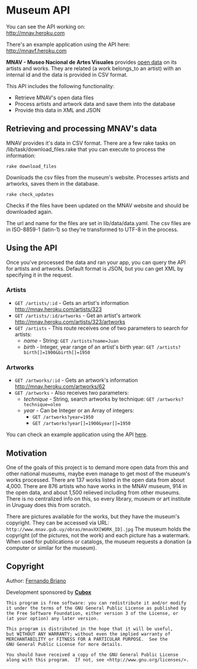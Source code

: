 # Museum API

You can see the API working on:  
http://mnav.heroku.com

There's an example application using the API here:  
http://mnavf.heroku.com

**MNAV - Museo Nacional de Artes Visuales** provides [open data](http://www.mnav.gub.uy/cms.php?id=datosabiertos) on its artists and works. They are related (a work belongs_to an artist) with an internal id and the data is provided in CSV format.

This API includes the following functionality:

* Retrieve MNAV's open data files
* Process artists and artwork data and save them into the database
* Provide this data in XML and JSON

## Retrieving and processing MNAV's data

MNAV provides it's data in CSV format. There are a few rake tasks on /lib/task/download_files.rake that you can execute to process the information:

`rake download_files`

Downloads the csv files from the museum's website. Processes artists and artworks, saves them in the database.

`rake check_updates`

Checks if the files have been updated on the MNAV website and should be downloaded again.

The url and name for the files are set in lib/data/data.yaml. The csv files are in ISO-8859-1 (latin-1) so they're transformed to UTF-8 in the process.

## Using the API
Once you've processed the data and ran your app, you can query the API for artists and artworks. Default format is JSON, but you can get XML by specifying it in the request.

### Artists

  * `GET /artists/:id` - Gets an artist's information  
  http://mnav.heroku.com/artists/323
  * `GET /artists/:id/artworks` - Get an artist's artwork  
  http://mnav.heroku.com/artists/323/artworks
  * `GET /artists` - This route receives one of two parameters to search for artists:
    * *name* - String: `GET /artists?name=Juan`
    * *birth* - Integer, year range of an artist's birth year: `GET /artists?birth[]=1900&birth[]=1950`

### Artworks

  * `GET /artworks/:id` - Gets an artwork's information  
  http://mnav.heroku.com/artworks/62
  * `GET /artworks` - Also receives two parameters:
    * *technique* - String, search artworks by technique: `GET /artworks?technique=oleo`
    * *year* - Can be Integer or an Array of integers:
      * `GET /artworks?year=1950`
      * `GET /artworks?year[]=1900&year[]=1950`

You can check an example application using the API [here](https://github.com/picandocodigo/mnav-opendata-front-end).

## Motivation

One of the goals of this project is to demand more open data from this and other national museums, maybe even manage to get most of the museum's works processed. There are 137 works listed in the open data from about 4,000. There are 876 artists who have works in the MNAV museum, 914 in the open data, and about 1,500 relieved including from other museums. There is no centralized info on this, so every library, museum or art institute in Uruguay does this from scratch.

There are pictures available for the works, but they have the museum's copyright. 
They can be accessed via URL:
`http://www.mnav.gub.uy/obras/mnavXX[WORK_ID].jpg`
The museum holds the copyright (of the pictures, not the work) and each picture has a watermark. When used for publications or catalogs, the museum requests a donation (a computer or similar for the museum).

## Copyright

Author: [Fernando Briano](http://picandocodigo.net)

Development sponsored by **[Cubox](http://cuboxlabs.com)**

    This program is free software: you can redistribute it and/or modify
    it under the terms of the GNU General Public License as published by
    the Free Software Foundation, either version 3 of the License, or
    (at your option) any later version.

    This program is distributed in the hope that it will be useful,
    but WITHOUT ANY WARRANTY; without even the implied warranty of
    MERCHANTABILITY or FITNESS FOR A PARTICULAR PURPOSE.  See the
    GNU General Public License for more details.

    You should have received a copy of the GNU General Public License
    along with this program.  If not, see <http://www.gnu.org/licenses/>.
